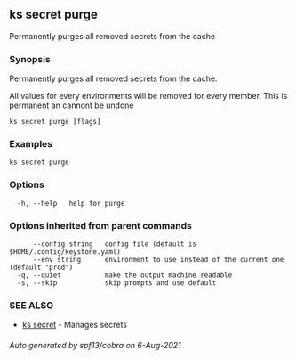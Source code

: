 ## ks secret purge

Permanently purges all removed secrets from the cache

### Synopsis

Permanently purges all removed secrets from the cache.

All values for every environments will be removed for every member.
This is permanent an cannont be undone

```
ks secret purge [flags]
```

### Examples

```
ks secret purge
```

### Options

```
  -h, --help   help for purge
```

### Options inherited from parent commands

```
      --config string   config file (default is $HOME/.config/keystone.yaml)
      --env string      environment to use instead of the current one (default "prod")
  -q, --quiet           make the output machine readable
  -s, --skip            skip prompts and use default
```

### SEE ALSO

* [ks secret](ks_secret.md)	 - Manages secrets

###### Auto generated by spf13/cobra on 6-Aug-2021

